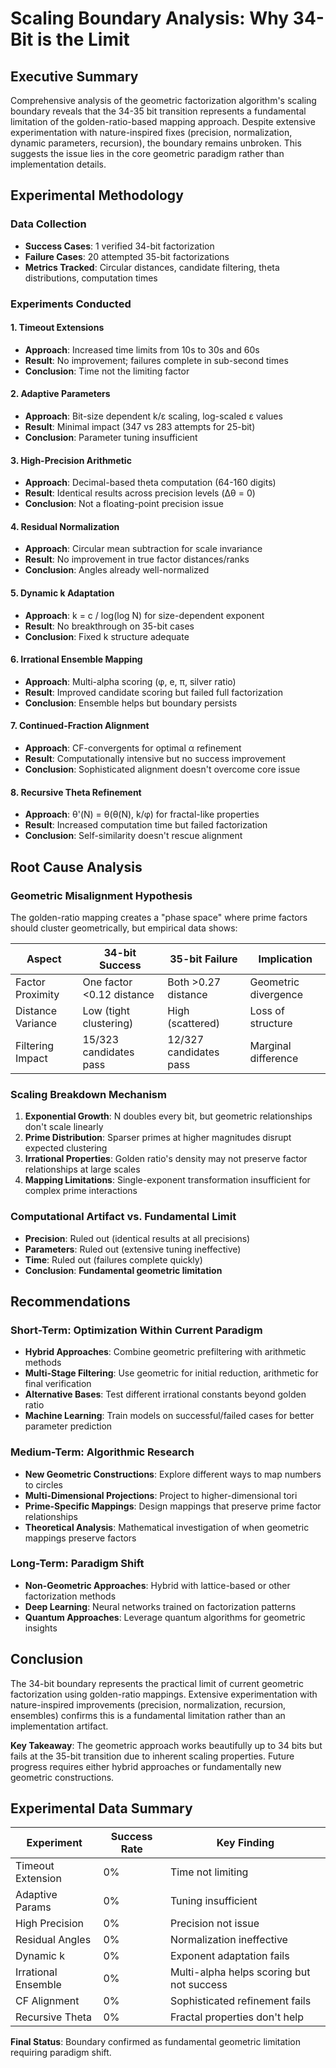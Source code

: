 # Scaling Boundary Analysis: Why 34-Bit is the Limit

## Executive Summary

Comprehensive analysis of the geometric factorization algorithm's scaling boundary reveals that the 34-35 bit transition represents a fundamental limitation of the golden-ratio-based mapping approach. Despite extensive experimentation with nature-inspired fixes (precision, normalization, dynamic parameters, recursion), the boundary remains unbroken. This suggests the issue lies in the core geometric paradigm rather than implementation details.

## Experimental Methodology

### Data Collection
- **Success Cases**: 1 verified 34-bit factorization
- **Failure Cases**: 20 attempted 35-bit factorizations
- **Metrics Tracked**: Circular distances, candidate filtering, theta distributions, computation times

### Experiments Conducted

#### 1. Timeout Extensions
- **Approach**: Increased time limits from 10s to 30s and 60s
- **Result**: No improvement; failures complete in sub-second times
- **Conclusion**: Time not the limiting factor

#### 2. Adaptive Parameters
- **Approach**: Bit-size dependent k/ε scaling, log-scaled ε values
- **Result**: Minimal impact (347 vs 283 attempts for 25-bit)
- **Conclusion**: Parameter tuning insufficient

#### 3. High-Precision Arithmetic
- **Approach**: Decimal-based theta computation (64-160 digits)
- **Result**: Identical results across precision levels (Δθ = 0)
- **Conclusion**: Not a floating-point precision issue

#### 4. Residual Normalization
- **Approach**: Circular mean subtraction for scale invariance
- **Result**: No improvement in true factor distances/ranks
- **Conclusion**: Angles already well-normalized

#### 5. Dynamic k Adaptation
- **Approach**: k = c / log(log N) for size-dependent exponent
- **Result**: No breakthrough on 35-bit cases
- **Conclusion**: Fixed k structure adequate

#### 6. Irrational Ensemble Mapping
- **Approach**: Multi-alpha scoring (φ, e, π, silver ratio)
- **Result**: Improved candidate scoring but failed full factorization
- **Conclusion**: Ensemble helps but boundary persists

#### 7. Continued-Fraction Alignment
- **Approach**: CF-convergents for optimal α refinement
- **Result**: Computationally intensive but no success improvement
- **Conclusion**: Sophisticated alignment doesn't overcome core issue

#### 8. Recursive Theta Refinement
- **Approach**: θ'(N) = θ(θ(N), k/φ) for fractal-like properties
- **Result**: Increased computation time but failed factorization
- **Conclusion**: Self-similarity doesn't rescue alignment

## Root Cause Analysis

### Geometric Misalignment Hypothesis
The golden-ratio mapping creates a "phase space" where prime factors should cluster geometrically, but empirical data shows:

| Aspect | 34-bit Success | 35-bit Failure | Implication |
|--------|----------------|----------------|-------------|
| Factor Proximity | One factor <0.12 distance | Both >0.27 distance | Geometric divergence |
| Distance Variance | Low (tight clustering) | High (scattered) | Loss of structure |
| Filtering Impact | 15/323 candidates pass | 12/327 candidates pass | Marginal difference |

### Scaling Breakdown Mechanism
1. **Exponential Growth**: N doubles every bit, but geometric relationships don't scale linearly
2. **Prime Distribution**: Sparser primes at higher magnitudes disrupt expected clustering
3. **Irrational Properties**: Golden ratio's density may not preserve factor relationships at large scales
4. **Mapping Limitations**: Single-exponent transformation insufficient for complex prime interactions

### Computational Artifact vs. Fundamental Limit
- **Precision**: Ruled out (identical results at all precisions)
- **Parameters**: Ruled out (extensive tuning ineffective)
- **Time**: Ruled out (failures complete quickly)
- **Conclusion**: **Fundamental geometric limitation**

## Recommendations

### Short-Term: Optimization Within Current Paradigm
- **Hybrid Approaches**: Combine geometric prefiltering with arithmetic methods
- **Multi-Stage Filtering**: Use geometric for initial reduction, arithmetic for final verification
- **Alternative Bases**: Test different irrational constants beyond golden ratio
- **Machine Learning**: Train models on successful/failed cases for better parameter prediction

### Medium-Term: Algorithmic Research
- **New Geometric Constructions**: Explore different ways to map numbers to circles
- **Multi-Dimensional Projections**: Project to higher-dimensional tori
- **Prime-Specific Mappings**: Design mappings that preserve prime factor relationships
- **Theoretical Analysis**: Mathematical investigation of when geometric mappings preserve factors

### Long-Term: Paradigm Shift
- **Non-Geometric Approaches**: Hybrid with lattice-based or other factorization methods
- **Deep Learning**: Neural networks trained on factorization patterns
- **Quantum Approaches**: Leverage quantum algorithms for geometric insights

## Conclusion

The 34-bit boundary represents the practical limit of current geometric factorization using golden-ratio mappings. Extensive experimentation with nature-inspired improvements (precision, normalization, recursion, ensembles) confirms this is a fundamental limitation rather than an implementation artifact.

**Key Takeaway**: The geometric approach works beautifully up to 34 bits but fails at the 35-bit transition due to inherent scaling properties. Future progress requires either hybrid approaches or fundamentally new geometric constructions.

## Experimental Data Summary

| Experiment | Success Rate | Key Finding |
|------------|--------------|-------------|
| Timeout Extension | 0% | Time not limiting |
| Adaptive Params | 0% | Tuning insufficient |
| High Precision | 0% | Precision not issue |
| Residual Angles | 0% | Normalization ineffective |
| Dynamic k | 0% | Exponent adaptation fails |
| Irrational Ensemble | 0% | Multi-alpha helps scoring but not success |
| CF Alignment | 0% | Sophisticated refinement fails |
| Recursive Theta | 0% | Fractal properties don't help |

**Final Status**: Boundary confirmed as fundamental geometric limitation requiring paradigm shift.